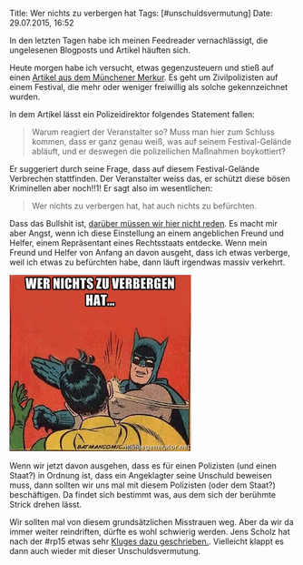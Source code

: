 Title: Wer nichts zu verbergen hat
Tags: [#unschuldsvermutung]
Date: 29.07.2015, 16:52

In den letzten Tagen habe ich meinen Feedreader vernachlässigt, die ungelesenen Blogposts und Artikel häuften sich.

Heute morgen habe ich versucht, etwas gegenzusteuern und stieß auf einen [Artikel aus dem Münchener Merkur](http://www.merkur.de/lokales/dachau/dachau/polizei-fuehlt-sich-schikaniert-5296773.html). Es geht um Zivilpolizisten auf einem Festival, die mehr oder weniger freiwillig als solche gekennzeichnet wurden.

In dem Artikel lässt ein Polizeidirektor folgendes Statement fallen:

> Warum reagiert der Veranstalter so? Muss man hier zum Schluss kommen, dass er ganz genau weiß, was auf seinem Festival-Gelände abläuft, und er deswegen die polizeilichen Maßnahmen boykottiert?

Er suggeriert durch seine Frage, dass auf diesem Festival-Gelände Verbrechen stattfinden. Der Veranstalter weiss das, er schützt diese bösen Kriminellen aber noch!!1! Er sagt also im wesentlichen:

> Wer nichts zu verbergen hat, hat auch nichts zu befürchten.

Dass das Bullshit ist, [darüber müssen wir hier nicht reden](https://youtu.be/iHlzsURb0WI?t=3m10s). Es macht mir aber Angst, wenn ich diese Einstellung an einem angeblichen Freund und Helfer, einem Repräsentant eines Rechtsstaats entdecke. Wenn mein Freund und Helfer von Anfang an davon ausgeht, dass ich etwas verberge, weil ich etwas zu befürchten habe, dann läuft irgendwas massiv verkehrt.

![Wer nichts zu verbergen hat... FRESSE](/img/IMG_97.jpg)

Wenn wir jetzt davon ausgehen, dass es für einen Polizisten (und einen Staat?) in Ordnung ist, dass ein Angeklagter seine Unschuld beweisen muss, dann sollten wir uns mal mit diesem Polizisten (oder dem Staat?) beschäftigen. Da findet sich bestimmt was, aus dem sich der berühmte Strick drehen lässt. 

Wir sollten mal von diesem grundsätzlichen Misstrauen weg. Aber da wir da immer weiter reindriften, dürfte es wohl schwierig werden. Jens Scholz hat nach der #rp15 etwas sehr [Kluges dazu geschrieben.](http://jensscholz.com/index.php/2015/05/18/warum-wir-die-ueberwachung-nicht). Vielleicht klappt es dann auch wieder mit dieser Unschuldsvermutung.
